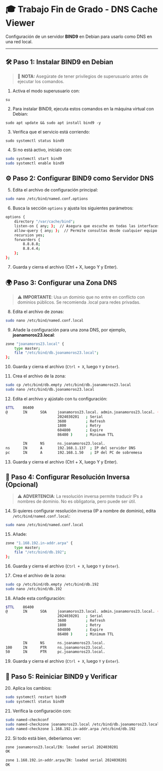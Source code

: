 # 🎓 Trabajo Fin de Grado - DNS Cache Viewer  
Configuración de un servidor **BIND9** en Debian para usarlo como DNS en una red local.  

---

## 🛠️ **Paso 1: Instalar BIND9 en Debian**  

> 📌 **NOTA:** Asegúrate de tener privilegios de superusuario antes de ejecutar los comandos.

1. Activa el modo superusuario con:  
```
su
```

2. Para instalar BIND9, ejecuta estos comandos en la máquina virtual con Debian:
```
sudo apt update && sudo apt install bind9 -y
```

3. Verifica que el servicio está corriendo:
```
sudo systemctl status bind9
```

4. Si no está activo, inícialo con:
```bash
sudo systemctl start bind9
sudo systemctl enable bind9
```



## ⚙️ **Paso 2: Configurar BIND9 como Servidor DNS**

5. Edita el archivo de configuración principal:
```bash
sudo nano /etc/bind/named.conf.options
```

6. Busca la sección `options` y ajusta los siguientes parámetros:
```bash
options {
    directory "/var/cache/bind";
    listen-on { any; };  // Asegura que escuche en todas las interfaces
    allow-query { any; };  // Permite consultas desde cualquier equipo
    recursion yes;
    forwarders {
        8.8.8.8;
        8.8.4.4;
    };
};
```

7. Guarda y cierra el archivo (Ctrl + X, luego Y y Enter).

## 🌍 **Paso 3: Configurar una Zona DNS**
>⚠️ **IMPORTANTE**: Usa un dominio que no entre en conflicto con dominios públicos. Se recomienda .local para redes privadas.

8. Edita el archivo de zonas:
```bash
sudo nano /etc/bind/named.conf.local
```

9. Añade la configuración para una zona DNS, por ejemplo, **joanamoros23.local**:

```bash
zone "joanamoros23.local" {
    type master;
    file "/etc/bind/db.joanamoros23.local";
};
```

10. Guarda y cierra el archivo (`Ctrl + X`, luego `Y` y `Enter`).
    
11. Crea el archivo de la zona:

```bash
sudo cp /etc/bind/db.empty /etc/bind/db.joanamoros23.local
sudo nano /etc/bind/db.joanamoros23.local
```

12. Edita el archivo y ajústalo con tu configuración:
```bash
$TTL    86400
@       IN      SOA     joanamoros23.local. admin.joanamoros23.local. (
                        2024030201   ; Serial
                        3600         ; Refresh
                        1800         ; Retry
                        604800       ; Expire
                        86400 )      ; Minimum TTL

        IN      NS      ns.joanamoros23.local.
ns      IN      A       192.168.1.137  ; IP del servidor DNS
pc      IN      A       192.168.1.50   ; IP del PC de sobremesa
```

13. Guarda y cierra el archivo (Ctrl + X, luego Y y Enter).


## 🔄 **Paso 4: Configurar Resolución Inversa (Opcional)**
>⚠️ **ADVERTENCIA**: La resolución inversa permite traducir IPs a nombres de dominio. No es obligatoria, pero puede ser útil.

14. Si quieres configurar resolución inversa (IP a nombre de dominio), edita `/etc/bind/named.conf.local`:
```bash
sudo nano /etc/bind/named.conf.local
```

15. Añade:
```bash
zone "1.168.192.in-addr.arpa" {
    type master;
    file "/etc/bind/db.192";
};
```

16. Guarda y cierra el archivo (`Ctrl + X`, luego `Y` y `Enter`).

17. Crea el archivo de la zona: 
```bash
sudo cp /etc/bind/db.empty /etc/bind/db.192
sudo nano /etc/bind/db.192
```

18. Añade esta configuración:
```bash
$TTL    86400
@       IN      SOA     joanamoros23.local. admin.joanamoros23.local. (
                        2024030201   ; Serial
                        3600         ; Refresh
                        1800         ; Retry
                        604800       ; Expire
                        86400 )      ; Minimum TTL

        IN      NS      ns.joanamoros23.local.
100     IN      PTR     ns.joanamoros23.local.
50      IN      PTR     pc.joanamoros23.local.
```

19. Guarda y cierra el archivo (`Ctrl + X`, luego `Y` y `Enter`).


## 🔄 **Paso 5: Reiniciar BIND9 y Verificar**

20. Aplica los cambios:
```bash
sudo systemctl restart bind9
sudo systemctl status bind9
```

21. Verifica la configuración con:
```bash
sudo named-checkconf
sudo named-checkzone joanamoros23.local /etc/bind/db.joanamoros23.local
sudo named-checkzone 1.168.192.in-addr.arpa /etc/bind/db.192
```

22. Si todo está bien, deberíamos ver:
```bash
zone joanamoros23.local/IN: loaded serial 2024030201
OK
```
```bash
zone 1.168.192.in-addr.arpa/IN: loaded serial 2024030201
OK
```
